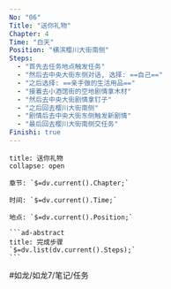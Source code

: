 ```yaml
---
No: "06"
Title: "送你礼物"
Chapter: 4
Time: "白天"
Position: "横滨樱川大街南侧"
Steps:
  - "首先去任务地点触发任务"
  - "然后去中央大街东侧对话, 选择: ==自己=="
  - "之后选择: ==亲手做的生活用品=="
  - "接着去小酒馆街的空地剧情拿木材"
  - "然后去中央大街剧情拿钉子"
  - "之后回去樱川大街南侧"
  - "剧情后去中央大街东侧触发新剧情"
  - "最后回去樱川大街南侧交任务"
Finishi: true
---
```

````ad-question
title: 送你礼物
collapse: open

章节: `$=dv.current().Chapter;`

时间: `$=dv.current().Time;`

地点: `$=dv.current().Position;`

```ad-abstract
title: 完成步骤
`$=dv.list(dv.current().Steps);`
```
````

#如龙/如龙7/笔记/任务 